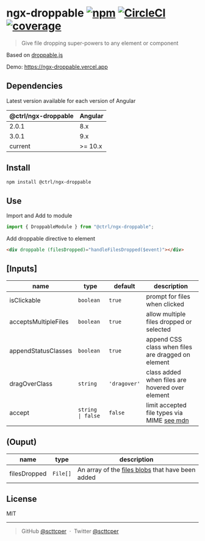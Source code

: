 # ngx-droppable [![npm](https://badgen.net/npm/v/@ctrl/ngx-droppable)](https://www.npmjs.com/package/@ctrl/ngx-droppable) [![CircleCI](https://badgen.net/github/status/typectrl/ngx-droppable)](https://circleci.com/gh/TypeCtrl/ngx-droppable) [![coverage](https://badgen.net/codecov/c/github/typectrl/ngx-droppable)](https://codecov.io/gh/typectrl/ngx-droppable)

> Give file dropping super-powers to any element or component

Based on [droppable.js](https://github.com/lifenautjoe/droppable)

Demo: https://ngx-droppable.vercel.app

## Dependencies

Latest version available for each version of Angular

| @ctrl/ngx-droppable | Angular |
| ------------------- | ------- |
| 2.0.1               | 8.x     |
| 3.0.1               | 9.x     |
| current             | >= 10.x |

## Install

```sh
npm install @ctrl/ngx-droppable
```

## Use

Import and Add to module

```ts
import { DroppableModule } from "@ctrl/ngx-droppable";
```

Add droppable directive to element

```html
<div droppable (filesDropped)="handleFilesDropped($event)"></div>
```

## [Inputs]

| name                 | type              | default      | description                                                                                                        |
| -------------------- | ----------------- | ------------ | ------------------------------------------------------------------------------------------------------------------ |
| isClickable          | `boolean`         | `true`       | prompt for files when clicked                                                                                      |
| acceptsMultipleFiles | `boolean`         | `true`       | allow multiple files dropped or selected                                                                           |
| appendStatusClasses  | `boolean`         | `true`       | append CSS class when files are dragged on element                                                                 |
| dragOverClass        | `string`          | `'dragover'` | class added when files are hovered over element                                                                    |
| accept               | `string \| false` | `false`      | limit accepted file types via MIME [see mdn](https://developer.mozilla.org/en-US/docs/Web/HTML/Element/input/file) |

## (Ouput)

| name         | type     | description                                                                                               |
| ------------ | -------- | --------------------------------------------------------------------------------------------------------- |
| filesDropped | `File[]` | An array of the [files blobs](https://developer.mozilla.org/en-US/docs/Web/API/File) that have been added |

## License

MIT

---

> GitHub [@scttcper](https://github.com/scttcper) &nbsp;&middot;&nbsp;
> Twitter [@scttcper](https://twitter.com/scttcper)
